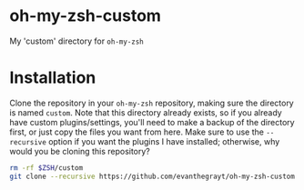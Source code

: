 # oh-my-zsh-custom
My 'custom' directory for `oh-my-zsh`

# Installation
Clone the repository in your `oh-my-zsh` repository, making sure the directory
is named `custom`. Note that this directory already exists, so if you already
have custom plugins/settings, you'll need to make a backup of the directory
first, or just copy the files you want from here. Make sure to use the
`--recursive` option if you want the plugins I have installed; otherwise, why
would you be cloning this repository?

```bash
rm -rf $ZSH/custom
git clone --recursive https://github.com/evanthegrayt/oh-my-zsh-custom.git $ZSH/custom
```


